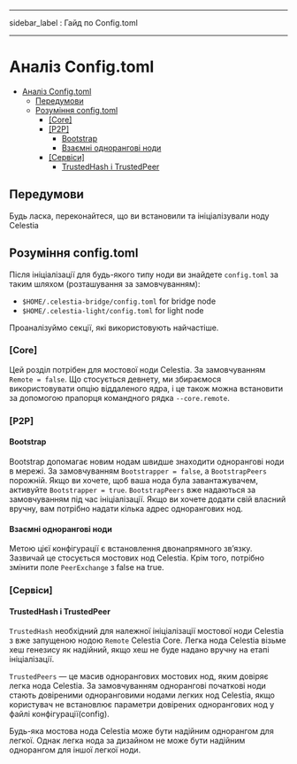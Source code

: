 - - -
sidebar_label : Гайд по Config.toml
- - -

# Аналіз Config.toml

- [Аналіз Config.toml](#configtoml-breakdown)
  - [Передумови](#pre-requisites)
  - [Розуміння config.toml](#understanding-configtoml)
    - [[Core]](#core)
    - [[P2P]](#p2p)
      - [Bootstrap](#bootstrap)
      - [Взаємні однорангові ноди](#mutual-peers)
    - [[Сервіси]](#services)
      - [TrustedHash і TrustedPeer](#trustedhash-and-trustedpeer)

## Передумови

Будь ласка, переконайтеся, що ви встановили та ініціалізували ноду Celestia

## Розуміння config.toml

Після ініціалізації для будь-якого типу ноди ви знайдете `config.toml` за таким шляхом (розташування за замовчуванням):

- `$HOME/.celestia-bridge/config.toml` for bridge node
- `$HOME/.celestia-light/config.toml` for light node

Проаналізуймо секції, які використовують найчастіше.

### [Core]

Цей розділ потрібен для мостової ноди Celestia. За замовчуванням `Remote = false`. Що стосується девнету, ми збираємося використовувати опцію віддаленого ядра, і це також можна встановити за допомогою прапорця командного рядка `--core.remote`.

### [P2P]

#### Bootstrap

Bootstrap допомагає новим нодам швидше знаходити однорангові ноди в мережі. За замовчуванням `Bootstrapper = false`, а `BootstrapPeers` порожній. Якщо ви хочете, щоб ваша нода була завантажувачем, активуйте `Bootstrapper = true`. `BootstrapPeers` вже надаються за замовчуванням під час ініціалізації. Якщо ви хочете додати свій власний вручну, вам потрібно надати кілька адрес однорангових нод.

#### Взаємні однорангові ноди

Метою цієї конфігурації є встановлення двонапрямного зв’язку. Зазвичай це стосується мостових нод Celestia. Крім того, потрібно змінити поле `PeerExchange` з false на true.

### [Сервіси]

#### TrustedHash і TrustedPeer

`TrustedHash` необхідний для належної ініціалізації мостової ноди Celestia з вже запущеною нодою `Remote` Celestia Core. Легка нода Celestia візьме хеш генезису як надійний, якщо хеш не буде надано вручну на етапі ініціалізації.

`TrustedPeers` — це масив однорангових мостових нод, яким довіряє легка нода Celestia. За замовчуванням однорангові початкові ноди стають довіреними одноранговими нодами легких нод Celestia, якщо користувач не встановлює параметри довірених однорангових нод у файлі конфігурації(config).

Будь-яка мостова нода Celestia може бути надійним однорангом для легкої. Однак легка нода за дизайном не може бути надійним однорангом для іншої легкої ноди.
